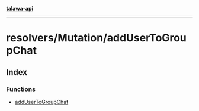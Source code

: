 [**talawa-api**](../../../README.md)

***

# resolvers/Mutation/addUserToGroupChat

## Index

### Functions

- [addUserToGroupChat](functions/addUserToGroupChat.md)
